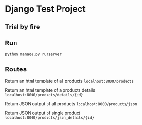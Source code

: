 # Django Test Project

## Trial by fire

## Run

```bash
python manage.py runserver
```

## Routes

Return an html template of all products
`localhost:8000/products`

Return an html template of a products details
`localhost:8000/products/details/{id}`

Return JSON output of all products
`localhost:8000/products/json`

Return JSON output of single product
`localhost:8000/products/json_details/{id}`